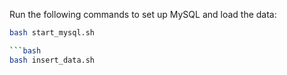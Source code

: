 Run the following commands to set up MySQL and load the data:

```bash
bash start_mysql.sh

```bash
bash insert_data.sh
